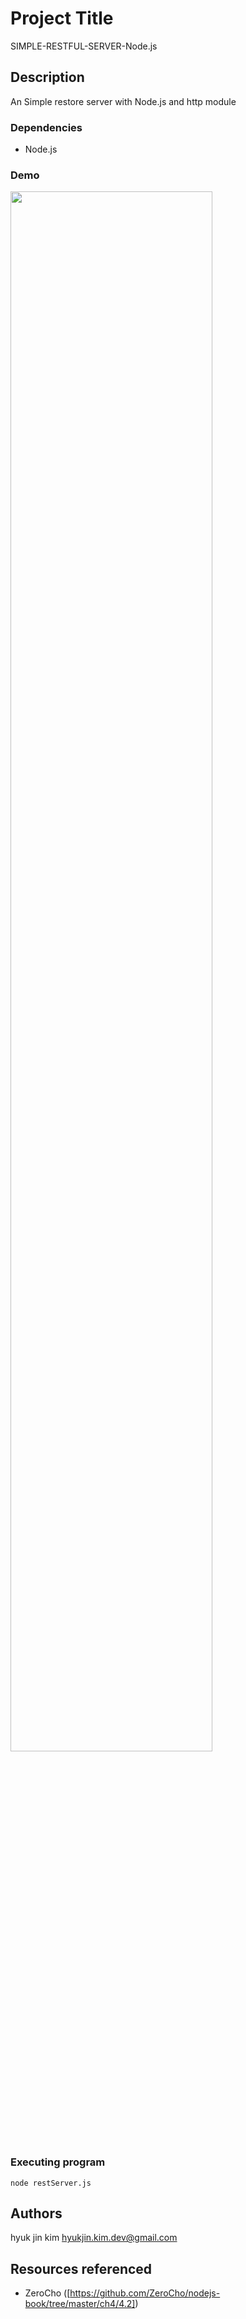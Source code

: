 # Project Title

SIMPLE-RESTFUL-SERVER-Node.js

## Description

An Simple restore server with Node.js and http module

### Dependencies

* Node.js

### Demo
<img width="80%" src="https://user-images.githubusercontent.com/107605573/174739723-8f7be46f-2fdb-4464-b5b6-03783d7c7e02.gif"/>



### Executing program

```
node restServer.js
```

## Authors
hyuk jin kim
hyukjin.kim.dev@gmail.com

## Resources referenced
* ZeroCho ([https://github.com/ZeroCho/nodejs-book/tree/master/ch4/4.2])



